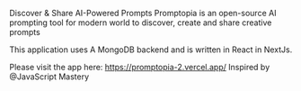 Discover & Share AI-Powered Prompts Promptopia is an open-source AI prompting tool for modern world to discover, create and share creative prompts

This application uses A MongoDB backend and is written in React in NextJs.

Please visit the app here: https://promptopia-2.vercel.app/
Inspired by @JavaScript Mastery
